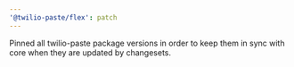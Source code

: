 ```yaml
---
'@twilio-paste/flex': patch
---
```


Pinned all twilio-paste package versions in order to keep them in sync with core when they are updated by changesets.
